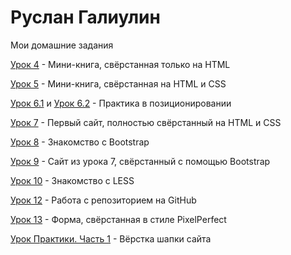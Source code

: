

# Руслан Галиулин
Мои домашние задания

[Урок 4](https://galiulinruslan.github.io/lesson_4/ "Знакомство с основами HTML") - Мини-книга, свёрстанная только на HTML

[Урок 5](https://galiulinruslan.github.io/lesson_5/ "Знакомство с основами CSS") - Мини-книга, свёрстанная на HTML и CSS

[Урок 6.1](https://galiulinruslan.github.io/lesson_6.1/ "Позиционирование в CSS") и 
[Урок 6.2](https://galiulinruslan.github.io/lesson_6.2/ "Позиционирование в CSS") - Практика в позиционировании

[Урок 7](https://galiulinruslan.github.io/lesson_7/ "Верстка первого макета") - Первый сайт, полностью свёрстанный на HTML и CSS

[Урок 8](https://galiulinruslan.github.io/lesson_8/ "Подключение библиотеки bootstrap для быстрой верстки") - Знакомство с Bootstrap

[Урок 9](https://galiulinruslan.github.io/lesson_9/ "Верстка при помощи Bootstrap 3") - Сайт из урока 7, свёрстанный с помощью Bootstrap

[Урок 10](https://galiulinruslan.github.io/lesson_10/less/main.less "Препроцессор LESS для CSS") - Знакомство с LESS

[Урок 12](https://galiulinruslan.github.io/lesson_12/ "Хостинг от GitHub") - Работа с репозиторием на GitHub 

[Урок 13](https://galiulinruslan.github.io/lesson_13/ "PixelPerfect") - Форма, свёрстанная в стиле PixelPerfect 

[Урок Практики. Часть 1](https://galiulinruslan.github.io/lesson_practic_part_1/ "Подготовка файлов. Верстка шапки сайта.") - Вёрстка шапки сайта 

